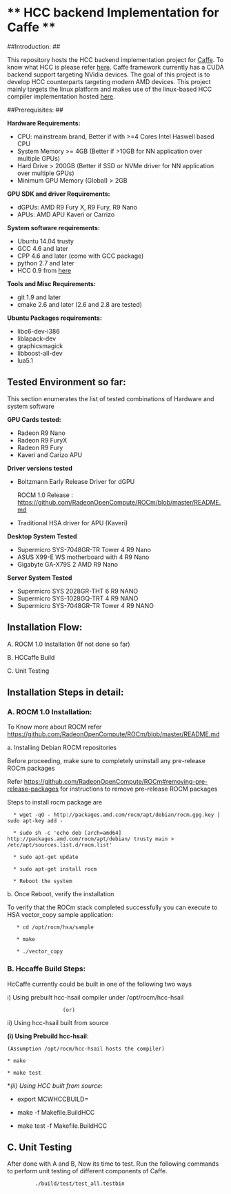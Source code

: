 # ** HCC backend Implementation for Caffe ** #

##Introduction: ##

This repository hosts the HCC backend implementation project for  [Caffe](https://github.com/BVLC/caffe). To know what HCC is please refer [here](https://bitbucket.org/multicoreware/hcc/wiki/Home). Caffe framework currently has a CUDA backend support targeting NVidia devices.  The goal of this project is to develop  HCC counterparts targeting modern AMD devices. This project mainly targets the linux platform and makes use of the linux-based HCC compiler implementation hosted [here](https://bitbucket.org/multicoreware/hcc/wiki/Home). 

##Prerequisites: ##

**Hardware Requirements:**

* CPU: mainstream brand, Better if with >=4 Cores Intel Haswell based CPU 
* System Memory >= 4GB (Better if >10GB for NN application over multiple GPUs)
* Hard Drive > 200GB (Better if SSD or NVMe driver  for NN application over multiple GPUs)
* Minimum GPU Memory (Global) > 2GB

**GPU SDK and driver Requirements:**

* dGPUs: AMD R9 Fury X, R9 Fury, R9 Nano
* APUs: AMD APU Kaveri or Carrizo

**System software requirements:**

* Ubuntu 14.04 trusty
* GCC 4.6 and later
* CPP 4.6 and later (come with GCC package)
* python 2.7 and later
* HCC 0.9 from [here](https://bitbucket.org/multicoreware/hcc/downloads/hcc-0.9.16041-0be508d-ff03947-5a1009a-Linux.deb)


**Tools and Misc Requirements:**

* git 1.9 and later
* cmake 2.6 and later (2.6 and 2.8 are tested)



**Ubuntu Packages requirements:**

* libc6-dev-i386
* liblapack-dev
* graphicsmagick
* libboost-all-dev
* lua5.1


## Tested Environment so far: 

This section enumerates the list of tested combinations of Hardware and system software

**GPU Cards tested:**

* Radeon R9 Nano
* Radeon R9 FuryX 
* Radeon R9 Fury 
* Kaveri and Carizo APU

**Driver versions tested**  

* Boltzmann Early Release Driver for dGPU

   ROCM 1.0 Release : https://github.com/RadeonOpenCompute/ROCm/blob/master/README.md
     
* Traditional HSA driver for APU (Kaveri)

**Desktop System Tested**

* Supermicro SYS-7048GR-TR  Tower 4 R9 Nano
* ASUS X99-E WS motherboard with 4 R9 Nano
* Gigabyte GA-X79S 2 AMD R9 Nano

**Server System Tested**

* Supermicro SYS 2028GR-THT  6 R9 NANO
* Supermicro SYS-1028GQ-TRT 4 R9 NANO
* Supermicro SYS-7048GR-TR Tower 4 R9 NANO
 

## Installation Flow: 

A. ROCM 1.0 Installation (If not done so far)

B. HCCaffe Build

C. Unit Testing


## Installation Steps in detail:

### A. ROCM 1.0 Installation: 

  To Know more about ROCM  refer https://github.com/RadeonOpenCompute/ROCm/blob/master/README.md

  a. Installing Debian ROCM repositories
     
  Before proceeding, make sure to completely uninstall any pre-release ROCm packages
     
  Refer https://github.com/RadeonOpenCompute/ROCm#removing-pre-release-packages for instructions to remove pre-release ROCM packages
     
  Steps to install rocm package are 
     
      * wget -qO - http://packages.amd.com/rocm/apt/debian/rocm.gpg.key | sudo apt-key add -
      
      * sudo sh -c 'echo deb [arch=amd64] http://packages.amd.com/rocm/apt/debian/ trusty main > /etc/apt/sources.list.d/rocm.list'
     
      * sudo apt-get update
      
      * sudo apt-get install rocm
      
      * Reboot the system
      
  b. Once Reboot, verify the installation
    
  To verify that the ROCm stack completed successfully you can execute to HSA vector_copy sample application:

       * cd /opt/rocm/hsa/sample
        
       * make
       
       * ./vector_copy


      
### B. Hccaffe Build Steps:

HcCaffe currently could be built in one of the following two ways

i) Using prebuilt hcc-hsail compiler under /opt/rocm/hcc-hsail
        
                      (or)
ii) Using hcc-hsail built from source


**(i) Using Prebuild hcc-hsail**:

    (Assumption /opt/rocm/hcc-hsail hosts the compiler)
   
    * make

    * make test

**(ii) Using HCC built from source*:

   * export MCWHCCBUILD=<path to HCC build>

   * make -f Makefile.BuildHCC

   * make test -f Makefile.BuildHCC




## C. Unit Testing ##

After done with A and B, Now its time to test. Run the following commands to perform unit testing of different components of Caffe.

             ./build/test/test_all.testbin